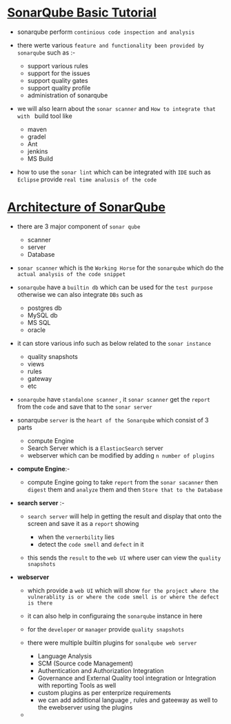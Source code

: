 # <ins> SonarQube Basic Tutorial </ins> #

- sonarqube perform `continious code inspection and analysis` 

- there werte various `feature and functionality been provided by sonarqube` such as :-

  - support various rules 
  - support for the issues
  - support quality gates
  - support quality profile
  - administration of sonarqube

- we will also learn about the `sonar scanner` and `How to integrate that with ` build tool like 
  
  - maven
  - gradel
  - Ant 
  - jenkins
  - MS Build
  
- how to use the `sonar lint` which can be integrated with `IDE` such as `Eclipse` provide `real time analusis of the code`

# <ins> Architecture of SonarQube </ins> #

- there are 3 major component of `sonar qube`

  - scanner
  - server
  - Database

- `sonar scanner` which is the `Working Horse` for the `sonarqube` which do the `actual analysis of the code snippet`


- `sonarqube` have a `builtin db` which can be used for the `test purpose` otherwise we can also integrate `DBs` such as 

  - postgres db
  - MySQL db
  - MS SQL
  - oracle

- it can store various info such as below related to the `sonar instance`
  
  - quality snapshots
  - views
  - rules
  - gateway
  - etc 

- `sonarqube` have `standalone scanner` , it `sonar scanner` get the `report` from the `code` and save that to the `sonar server` 

- sonarqube `server` is the `heart of the Sonarqube` which consist of 3 parts

  - compute Engine
  - Search Server which is a `ElastiocSearch` server
  -  webserver which can be modified by adding `n number of plugins`

- **compute Engine**:- 

  - compute Engine going to take `report` from the `sonar sacanner` then `digest` them and `analyze` them and then `Store that to the Database`

- **search server** :-
  
  - `search server` will help in getting the result and display that onto the screen and save it as a `report` showing 

    - when the `vernerbility` lies
    - detect the `code smell` and `defect` in it

  - this sends the `result` to the `web UI` where user can view the `quality snapshots`

- **webserver**

  - which provide a `web UI` which will show `for the project where the vulnerablity is or where the code smell is or where the defect is there`

  - it can also help in configuraing the `sonarqube` instance in here

  - for the `developer` or `manager` provide `quality snapshots`

  - there were multiple builtin plugins for `sonalqube web server`

    - Language Analysis
    - SCM (Source code Management)
    - Authentication and Authorization Integration
    - Governance and External Quality tool integration or Integration with reporting Tools as well
    - custom plugins as per enterprize requirements
    - we can add additional language , rules and gateeway as well to the ewebserver using the plugins
  


  - 


